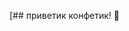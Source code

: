 [## приветик конфетик! 👋

<!--
**я - начинающий kotlin разработчик, не идеален, но и не плох. выпускаю opensource плагины и сборки. 

Сейчас я:

- 💻 изучаю kotlin..
- 📅 делаю плагины, сборки для серверов.
- 🐧 сижу на fedora linux
- 🎯 делаю на качество, а не количество
- 🐱 люблю котиков, особенно скотишфолд.
